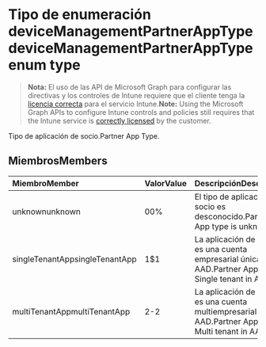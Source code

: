 # <a name="devicemanagementpartnerapptype-enum-type"></a><span data-ttu-id="54477-101">Tipo de enumeración deviceManagementPartnerAppType</span><span class="sxs-lookup"><span data-stu-id="54477-101">deviceManagementPartnerAppType enum type</span></span>

> <span data-ttu-id="54477-102">**Nota:** El uso de las API de Microsoft Graph para configurar las directivas y los controles de Intune requiere que el cliente tenga la [licencia correcta](https://go.microsoft.com/fwlink/?linkid=839381) para el servicio Intune.</span><span class="sxs-lookup"><span data-stu-id="54477-102">**Note:** Using the Microsoft Graph APIs to configure Intune controls and policies still requires that the Intune service is [correctly licensed](https://go.microsoft.com/fwlink/?linkid=839381) by the customer.</span></span>

<span data-ttu-id="54477-103">Tipo de aplicación de socio.</span><span class="sxs-lookup"><span data-stu-id="54477-103">Partner App Type.</span></span>
## <a name="members"></a><span data-ttu-id="54477-104">Miembros</span><span class="sxs-lookup"><span data-stu-id="54477-104">Members</span></span>
|<span data-ttu-id="54477-105">Miembro</span><span class="sxs-lookup"><span data-stu-id="54477-105">Member</span></span>|<span data-ttu-id="54477-106">Valor</span><span class="sxs-lookup"><span data-stu-id="54477-106">Value</span></span>|<span data-ttu-id="54477-107">Descripción</span><span class="sxs-lookup"><span data-stu-id="54477-107">Description</span></span>|
|:---|:---|:---|
|<span data-ttu-id="54477-108">unknown</span><span class="sxs-lookup"><span data-stu-id="54477-108">unknown</span></span>|<span data-ttu-id="54477-109">0</span><span class="sxs-lookup"><span data-stu-id="54477-109">0%</span></span>|<span data-ttu-id="54477-110">El tipo de aplicación de socio es desconocido.</span><span class="sxs-lookup"><span data-stu-id="54477-110">Partner App type is unknown.</span></span>|
|<span data-ttu-id="54477-111">singleTenantApp</span><span class="sxs-lookup"><span data-stu-id="54477-111">singleTenantApp</span></span>|<span data-ttu-id="54477-112">1</span><span class="sxs-lookup"><span data-stu-id="54477-112">$1</span></span>|<span data-ttu-id="54477-113">La aplicación de socio es una cuenta empresarial única en AAD.</span><span class="sxs-lookup"><span data-stu-id="54477-113">Partner App is Single tenant in AAD.</span></span>|
|<span data-ttu-id="54477-114">multiTenantApp</span><span class="sxs-lookup"><span data-stu-id="54477-114">multiTenantApp</span></span>|<span data-ttu-id="54477-115">2</span><span class="sxs-lookup"><span data-stu-id="54477-115">-2</span></span>|<span data-ttu-id="54477-116">La aplicación de socio es una cuenta multiempresarial en AAD.</span><span class="sxs-lookup"><span data-stu-id="54477-116">Partner App is Multi tenant in AAD.</span></span>|



